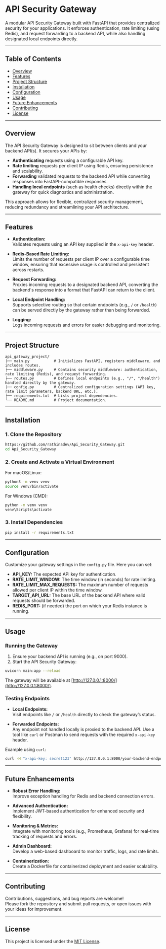 
# API Security Gateway

A modular API Security Gateway built with FastAPI that provides centralized security for your applications. It enforces authentication, rate limiting (using Redis), and request forwarding to a backend API, while also handling designated local endpoints directly.

---

## Table of Contents

- [Overview](#overview)
- [Features](#features)
- [Project Structure](#project-structure)
- [Installation](#installation)
- [Configuration](#configuration)
- [Usage](#usage)
- [Future Enhancements](#future-enhancements)
- [Contributing](#contributing)
- [License](#license)

---

## Overview

The API Security Gateway is designed to sit between clients and your backend API(s). It secures your APIs by:

- **Authenticating** requests using a configurable API key.
- **Rate limiting** requests per client IP using Redis, ensuring persistence and scalability.
- **Forwarding** validated requests to the backend API while converting responses into FastAPI-compatible responses.
- **Handling local endpoints** (such as health checks) directly within the gateway for quick diagnostics and administration.

This approach allows for flexible, centralized security management, reducing redundancy and streamlining your API architecture.

---

## Features

- **Authentication:**  
  Validates requests using an API key supplied in the `x-api-key` header.

- **Redis-Based Rate Limiting:**  
  Limits the number of requests per client IP over a configurable time window, ensuring that excessive usage is controlled and persistent across restarts.

- **Request Forwarding:**  
  Proxies incoming requests to a designated backend API, converting the backend's response into a format that FastAPI can return to the client.

- **Local Endpoint Handling:**  
  Supports selective routing so that certain endpoints (e.g., `/` or `/health`) can be served directly by the gateway rather than being forwarded.

- **Logging:**  
  Logs incoming requests and errors for easier debugging and monitoring.

---

## Project Structure

```
api_gateway_project/
├── main.py           # Initializes FastAPI, registers middleware, and includes routes.
├── middleware.py     # Contains security middleware: authentication, rate limiting (Redis), and request forwarding.
├── routes.py         # Defines local endpoints (e.g., "/", "/health") handled directly by the gateway.
├── config.py         # Centralized configuration settings (API key, rate limit parameters, backend URL, etc.).
├── requirements.txt  # Lists project dependencies.
└── README.md         # Project documentation.
```

---

## Installation

### 1. Clone the Repository

```bash
https://github.com/rathinadev/Api_Security_Gateway.git
cd Api_Security_Gateway
```

### 2. Create and Activate a Virtual Environment

For macOS/Linux:

```bash
python3 -m venv venv
source venv/bin/activate
```

For Windows (CMD):

```cmd
python -m venv venv
venv\Scripts\activate
```

### 3. Install Dependencies

```bash
pip install -r requirements.txt
```

---

## Configuration

Customize your gateway settings in the `config.py` file. Here you can set:

- **API_KEY:** The expected API key for authentication.
- **RATE_LIMIT_WINDOW:** The time window (in seconds) for rate limiting.
- **RATE_LIMIT_MAX_REQUESTS:** The maximum number of requests allowed per client IP within the time window.
- **TARGET_API_URL:** The base URL of the backend API where valid requests should be forwarded.
- **REDIS_PORT:** (if needed) the port on which your Redis instance is running.

---

## Usage

### Running the Gateway

1. Ensure your backend API is running (e.g., on port 9000).
2. Start the API Security Gateway:

```bash
uvicorn main:app --reload
```

The gateway will be available at [http://127.0.0.1:8000/](http://127.0.0.1:8000/).

### Testing Endpoints

- **Local Endpoints:**  
  Visit endpoints like `/` or `/health` directly to check the gateway’s status.
  
- **Forwarded Endpoints:**  
  Any endpoint not handled locally is proxied to the backend API. Use a tool like `curl` or Postman to send requests with the required `x-api-key` header.

Example using `curl`:

```bash
curl -H "x-api-key: secret123" http://127.0.0.1:8000/your-backend-endpoint
```

---

## Future Enhancements

- **Robust Error Handling:**  
  Improve exception handling for Redis and backend connection errors.

- **Advanced Authentication:**  
  Implement JWT-based authentication for enhanced security and flexibility.

- **Monitoring & Metrics:**  
  Integrate with monitoring tools (e.g., Prometheus, Grafana) for real-time tracking of requests and errors.

- **Admin Dashboard:**  
  Develop a web-based dashboard to monitor traffic, logs, and rate limits.

- **Containerization:**  
  Create a Dockerfile for containerized deployment and easier scalability.

---

## Contributing

Contributions, suggestions, and bug reports are welcome!  
Please fork the repository and submit pull requests, or open issues with your ideas for improvement.

---

## License

This project is licensed under the [MIT License](LICENSE).



